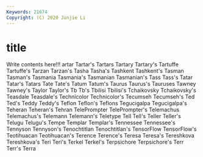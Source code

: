 ```yaml
---
Keywords: 21674
Copyright: (C) 2020 Junjie Li
---
```


# title

Write contents here!!!
artar 
Tartar's 
Tartars 
Tartary 
Tartary's
Tartuffe 
Tartuffe's 
Tarzan 
Tarzan's 
Tasha 
Tasha's 
Tashkent 
Tashkent's 
Tasman 
Tasman's
Tasmania 
Tasmania's 
Tasmanian 
Tasmanian's 
Tass 
Tass's 
Tatar 
Tatar's 
Tatars 
Tate
Tate's 
Tatum 
Tatum's 
Taurus 
Taurus's 
Tauruses 
Tawney 
Tawney's 
Taylor 
Taylor's
Tb 
Tb's 
Tbilisi 
Tbilisi's 
Tchaikovsky 
Tchaikovsky's 
Teasdale 
Teasdale's 
Technicolor 
Technicolor's
Tecumseh 
Tecumseh's 
Ted 
Ted's 
Teddy 
Teddy's 
Teflon 
Teflon's 
Teflons 
Tegucigalpa
Tegucigalpa's 
Teheran 
Teheran's 
Tehran 
TelePrompter 
TelePrompter's 
Telemachus 
Telemachus's 
Telemann 
Telemann's
Teletype 
Tell 
Tell's 
Teller 
Teller's 
Telugu 
Telugu's 
Tempe 
Templar 
Templar's
Tennessee 
Tennessee's 
Tennyson 
Tennyson's 
Tenochtitlan 
Tenochtitlan's 
TensorFlow 
TensorFlow's 
Teotihuacan 
Teotihuacan's
Terence 
Terence's 
Teresa 
Teresa's 
Tereshkova 
Tereshkova's 
Teri 
Teri's 
Terkel 
Terkel's
Terpsichore 
Terpsichore's 
Terr 
Terr's 
Terra 
